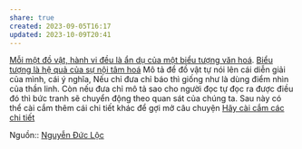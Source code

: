 ```yaml
---
share: true
created: 2023-09-05T16:17
updated: 2023-10-09T20:41
---
```

[Mỗi một đồ vật, hành vi đều là ẩn dụ của một biểu tượng văn hoá](./M%E1%BB%97i%20m%E1%BB%99t%20%C4%91%E1%BB%93%20v%E1%BA%ADt,%20h%C3%A0nh%20vi%20%C4%91%E1%BB%81u%20l%C3%A0%20%E1%BA%A9n%20d%E1%BB%A5%20c%E1%BB%A7a%20m%E1%BB%99t%20bi%E1%BB%83u%20t%C6%B0%E1%BB%A3ng%20v%C4%83n%20ho%C3%A1.md#). [Biểu tượng là hệ quả của sự nội tâm hoá](./Bi%E1%BB%83u%20t%C6%B0%E1%BB%A3ng%20l%C3%A0%20h%E1%BB%87%20qu%E1%BA%A3%20c%E1%BB%A7a%20s%E1%BB%B1%20n%E1%BB%99i%20t%C3%A2m%20ho%C3%A1.md#)
Mô tả để đồ vật tự nói lên cái diễn giải của mình, cái ý nghĩa, Nếu chỉ đưa chỉ báo thì giống như là dùng điểm nhìn của thần linh. Còn nếu đưa chỉ mô tả sao cho người đọc tự đọc ra được điều đó thì bức tranh sẽ chuyển động theo quan sát của chúng ta. Sau này có thể cài cắm thêm cái chi tiết khác để gợi mở câu chuyện
[Hãy cài cắm các chi tiết](../../%C4%90i%E1%BB%81n%20d%C3%A3/H%C3%A3y%20c%C3%A0i%20c%E1%BA%AFm%20c%C3%A1c%20chi%20ti%E1%BA%BFt.md#)

Nguồn:: [Nguyễn Đức Lộc](Nguy%E1%BB%85n%20%C4%90%E1%BB%A9c%20L%E1%BB%99c.md#)
